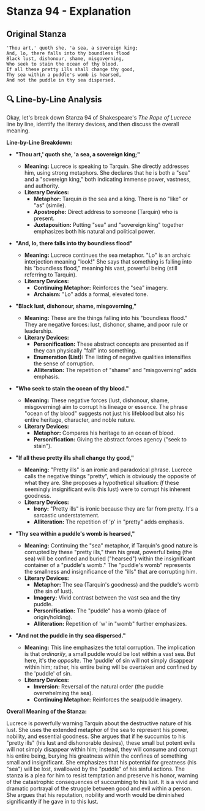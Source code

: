 # Stanza 94 - Explanation

## Original Stanza
```
'Thou art,' quoth she, 'a sea, a sovereign king;
And, lo, there falls into thy boundless flood
Black lust, dishonour, shame, misgoverning,
Who seek to stain the ocean of thy blood.
If all these pretty ills shall change thy good,
Thy sea within a puddle's womb is hearsed,
And not the puddle in thy sea dispersed.
```

## 🔍 Line-by-Line Analysis
Okay, let's break down Stanza 94 of Shakespeare's *The Rape of Lucrece* line by line, identify the literary devices, and then discuss the overall meaning.

**Line-by-Line Breakdown:**

*   **"Thou art,' quoth she, 'a sea, a sovereign king;"**
    *   **Meaning:** Lucrece is speaking to Tarquin. She directly addresses him, using strong metaphors. She declares that he is both a "sea" and a "sovereign king," both indicating immense power, vastness, and authority.
    *   **Literary Devices:**
        *   **Metaphor:**  Tarquin *is* the sea and a king. There is no "like" or "as" (simile).
        *   **Apostrophe:**  Direct address to someone (Tarquin) who is present.
        *   **Juxtaposition:** Putting "sea" and "sovereign king" together emphasizes both his natural and political power.

*   **"And, lo, there falls into thy boundless flood"**
    *   **Meaning:** Lucrece continues the sea metaphor.  "Lo" is an archaic interjection meaning "look!" She says that something is falling into his "boundless flood," meaning his vast, powerful being (still referring to Tarquin).
    *   **Literary Devices:**
        *   **Continuing Metaphor:** Reinforces the "sea" imagery.
        *   **Archaism:** "Lo" adds a formal, elevated tone.

*   **"Black lust, dishonour, shame, misgoverning,"**
    *   **Meaning:**  These are the things falling into his "boundless flood."  They are negative forces: lust, dishonor, shame, and poor rule or leadership.
    *   **Literary Devices:**
        *   **Personification:** These abstract concepts are presented as if they can physically "fall" into something.
        *   **Enumeration (List):** The listing of negative qualities intensifies the sense of corruption.
        *   **Alliteration:** The repetition of "shame" and "misgoverning" adds emphasis.

*   **"Who seek to stain the ocean of thy blood."**
    *   **Meaning:** These negative forces (lust, dishonour, shame, misgoverning) aim to corrupt his lineage or essence. The phrase "ocean of thy blood" suggests not just his lifeblood but also his entire heritage, character, and noble nature.
    *   **Literary Devices:**
        *   **Metaphor:** Compares his heritage to an ocean of blood.
        *   **Personification:** Giving the abstract forces agency ("seek to stain").

*   **"If all these pretty ills shall change thy good,"**
    *   **Meaning:**  "Pretty ills" is an ironic and paradoxical phrase.  Lucrece calls the negative things "pretty", which is obviously the opposite of what they are. She proposes a hypothetical situation: *If* these seemingly insignificant evils (his lust) were to corrupt his inherent goodness.
    *   **Literary Devices:**
        *   **Irony:** "Pretty ills" is ironic because they are far from pretty. It's a sarcastic understatement.
        *   **Alliteration:** The repetition of 'p' in "pretty" adds emphasis.

*   **"Thy sea within a puddle's womb is hearsed,"**
    *   **Meaning:** Continuing the "sea" metaphor, if Tarquin's good nature is corrupted by these "pretty ills," then his great, powerful being (the sea) will be confined and buried ("hearsed") within the insignificant container of a "puddle's womb." The "puddle's womb" represents the smallness and insignificance of the "ills" that are corrupting him.
    *   **Literary Devices:**
        *   **Metaphor:** The sea (Tarquin's goodness) and the puddle's womb (the sin of lust).
        *   **Imagery:** Vivid contrast between the vast sea and the tiny puddle.
        *   **Personification:** The "puddle" has a womb (place of origin/holding).
        *   **Alliteration:** Repetition of 'w' in "womb" further emphasizes.

*   **"And not the puddle in thy sea dispersed."**
    *   **Meaning:** This line emphasizes the total corruption.  The implication is that *ordinarily*, a small puddle would be lost within a vast sea. But here, it's the *opposite*. The 'puddle' of sin will not simply disappear within him; rather, his entire being will be overtaken and confined by the 'puddle' of sin.
    *   **Literary Devices:**
        *   **Inversion:** Reversal of the natural order (the puddle overwhelming the sea).
        *   **Continuing Metaphor:** Reinforces the sea/puddle imagery.

**Overall Meaning of the Stanza:**

Lucrece is powerfully warning Tarquin about the destructive nature of his lust. She uses the extended metaphor of the sea to represent his power, nobility, and essential goodness. She argues that if he succumbs to his "pretty ills" (his lust and dishonorable desires), these small but potent evils will not simply disappear within him; instead, they will consume and corrupt his entire being, burying his greatness within the confines of something small and insignificant. She emphasizes that his potential for greatness (his "sea") will be lost, swallowed by the "puddle" of his sinful actions. The stanza is a plea for him to resist temptation and preserve his honor, warning of the catastrophic consequences of succumbing to his lust. It is a vivid and dramatic portrayal of the struggle between good and evil within a person. She argues that his reputation, nobility and worth would be diminished significantly if he gave in to this lust.
